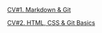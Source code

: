 [CV#1. Markdown & Git](https://olgasabich.github.io/rsschool-cv/cv)

[CV#2. HTML, CSS & Git Basics](https://olgasabich.github.io/rsschool-cv/)
